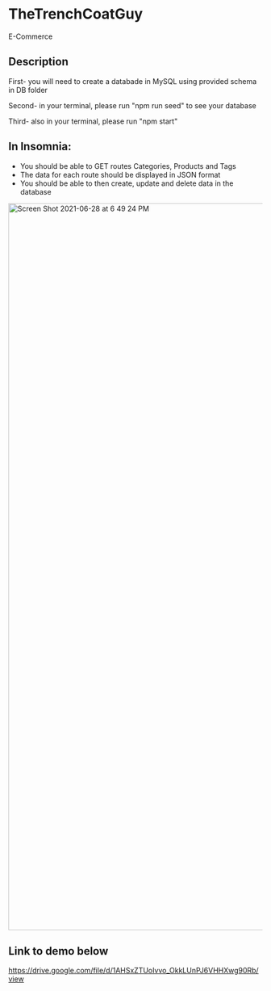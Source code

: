 # TheTrenchCoatGuy
E-Commerce

## Description

First-  you will need to create a databade in MySQL using provided schema in DB folder

Second- in your terminal, please run "npm run seed" to see your database

Third- also in your terminal, please run "npm start"

## In Insomnia:

* You should be able to GET routes Categories, Products and Tags
* The data for each route should be displayed in JSON format
* You should be able to then create, update and delete data in the database


<img width="1440" alt="Screen Shot 2021-06-28 at 6 49 24 PM" src="https://user-images.githubusercontent.com/75192030/123724737-b40a9b80-d841-11eb-9b91-5a21958d051f.png">


## Link to demo below
https://drive.google.com/file/d/1AHSxZTUoIvvo_OkkLUnPJ6VHHXwg90Rb/view
